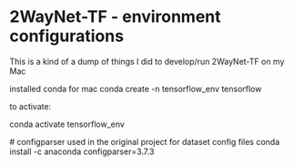 # 2WayNet-TF - environment configurations
This is a kind of a dump of things I did to develop/run 2WayNet-TF on my Mac

installed conda for mac
conda create -n tensorflow_env tensorflow

to activate:

conda activate tensorflow_env

\# configparser used in the original project for dataset config files
conda install -c anaconda configparser=3.7.3